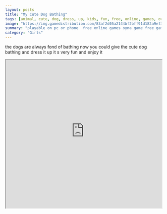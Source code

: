 ```yaml
---
layout: posts
title: "My Cute Dog Bathing"
tags: [animal, cute, dog, dress, up, kids, fun, free, online, games, oyna, game, free, games, play, play, games]
image: "https://img.gamedistribution.com/83af2d05a2144bf2bff91d182a9ef345-512x384.jpeg"
summary: "playable on pc or phone  free online games oyna game free games play play games"
category: "Girls"
---
```


the dogs are always fond of bathing now you could give the cute dog bathing and dress it up it s very fun and enjoy it

<iframe width="100%" height="480px;" src="https://html5.gamedistribution.com/83af2d05a2144bf2bff91d182a9ef345/"></iframe>